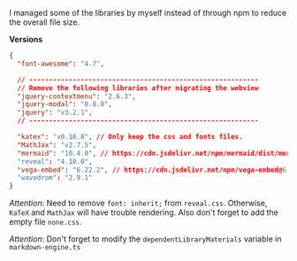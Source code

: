 I managed some of the libraries by myself instead of through npm to reduce the overall file size.

**Versions**

```json
{
  "font-awesome": "4.7",

  // ----------------------------------------------------------
  // Remove the following libraries after migrating the webview
  "jquery-contextmenu": "2.6.3",
  "jquery-modal": "0.8.0",
  "jquery": "v3.2.1",
  // ----------------------------------------------------------

  "katex": "v0.16.8", // Only keep the css and fonts files.
  "MathJax": "v2.7.5",
  "mermaid": "10.4.0", // https://cdn.jsdelivr.net/npm/mermaid/dist/mermaid.min.js
  "reveal": "4.10.0",
  "vega-embed": "6.22.2", // https://cdn.jsdelivr.net/npm/vega-embed@6.22.2/build/vega-embed.min.js
  "wavedrom": "2.9.1"
}
```

_Attention_: Need to remove `font: inherit;` from `reveal.css`. Otherwise, `KaTeX` and `MathJax` will have trouble rendering. Also don't forget to add the empty file `none.css`.

_Attention_: Don't forget to modify the `dependentLibraryMaterials` variable in `markdown-engine.ts`
